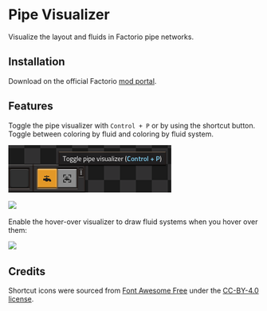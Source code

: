 # Pipe Visualizer

Visualize the layout and fluids in Factorio pipe networks.

## Installation

Download on the official Factorio [mod portal](https://mods.factorio.com/mod/PipeVisualizer).

## Features

Toggle the pipe visualizer with `Control + P` or by using the shortcut button. Toggle between coloring by fluid and coloring by fluid system.

![](screenshots/shortcuts-preview.png)

![](screenshots/preview.png)

Enable the hover-over visualizer to draw fluid systems when you hover over them:

![](screenshots/hover-preview.png)

## Credits

Shortcut icons were sourced from [Font Awesome Free](https://fontawesome.com/search?m=free) under the [CC-BY-4.0 license](https://creativecommons.org/licenses/by/4.0/).
